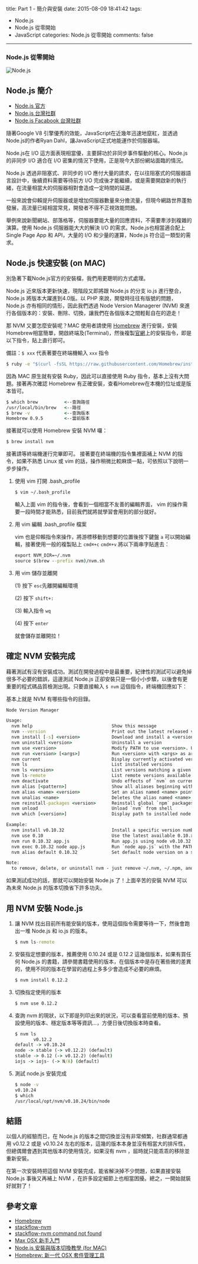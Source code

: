 title: Part 1 - 簡介與安裝
date: 2015-08-09 18:41:42
tags:
- Node.js
- Node.js 從零開始
- JavaScript
categories: Node.js 從零開始
comments: false
---

### Node.js 從零開始

![Node.js](http://lamb-mei.com/wp-content/uploads/2014/09/nodejs-1024x768-1.png)

## Node.js 簡介

* [Node.js 官方](https://nodejs.org/)
* [Node.js 台灣社群](http://nodejs.tw)
* [Node.js Facabook 台灣社群](https://www.facebook.com/groups/node.js.tw/)

隨著Google V8 引擎優秀的效能，JavaScript在近幾年迅速地竄紅，並透過Node.js的作者Ryan Dahl，讓JavaScript正式地能運作於伺服器端。

Node.js在 I/O 這方面表現相當優，主要歸功於非同步事件驅動的核心。Node.js 的非同步 I/O 適合在 I/O 密集的情況下使用，正是現今大部份網站面臨的情況。

Node.js 透過非阻塞式、非同步的 I/O 應付大量的請求，在以往阻塞式的伺服器語言設計中，後續資料需要等待前方 I/O 完成後才能繼續，或是需要開啟新的執行緒，在流量相當大的伺服器相對會造成一定時間的延遲。

一般來說會仰賴提升伺服器或是增加伺服器數量來分擔流量，但現今網路世界蓬勃發展，高流量已經相當常見，開發者不得不正視效能問題。

舉例來說新聞網站、部落格等，伺服器要能大量的回應資料，不需要牽涉到複雜的演算。使用 Node.js 伺服器能大大的解決 I/O 的需求。Node.js也相當適合配上 Single Page App 和 API，大量的 I/O 和少量的運算，Node.js 符合這一類型的需求。


## Node.js 快速安裝 (on MAC)

別急著下載Node.js官方的安裝檔，我們用更聰明的方式處理。

Node.js 近來版本更新快速，現階段又即將跟 Node.js 的分支 io.js 進行整合，Node.js 將版本大躍進到4.0版。以 PHP 來說，開發時往往有版號的問題，Node.js 亦有相同的情形，因此我們透過 Node Version Managerer (NVM) 來進行各個版本的：安裝、刪除、切換，讓我們在各個版本之間輕鬆自在的遊走！

那 NVM 又要怎麼安裝呢？MAC 使用者請使用 [Homebrew](http://brew.sh) 進行安裝，安裝Homebrew相當簡單，開啟終端及(Terminal)，然後複製[官網](http://brew.sh)上的安裝指令，即是以下指令，貼上直行即可。

備註：`$ xxx` 代表著要在終端機輸入 `xxx` 指令


``` bat
$ ruby -e "$(curl -fsSL https://raw.githubusercontent.com/Homebrew/install/master/install)"
```

因為 MAC 原生就有安裝 Ruby，因此可以直接使用 Ruby 指令，基本上沒有大問題。接著再次確認 Homebrew 有正確安裝，查看Homebrew在本機的位址或是版本皆可。

``` bat
$ which brew          <--查詢路徑
/usr/local/bin/brew   <--路徑
$ brew -v             <--查詢版本
Homebrew 0.9.5        <--當前版本
```

接著就可以使用 Homebrew 安裝 NVM 囉：

``` bat
$ brew install nvm
```
接著請等終端機運行完畢即可。
接著要在終端機的指令集裡面補上 NVM 的指令，如果不熟悉 Linux 或 vim 的話，操作稍微比較麻煩一點，可依照以下說明一步步操作。

1. 使用 vim 打開 .bash_profile

	``` bat
	$ vim ~/.bash_profile
	```
	輸入上面 vim 的指令後，會看到一個相當不友善的編輯界面， vim 的操作需要一段時間才能熟悉，目前我們就將就學習會用到的部分就好。 
	
2. 用 vim 編輯 .bash_profile 檔案

	vim 也是仰賴指令來操作，將游標移動到想要的位置後按下鍵盤 `a` 可以開始編輯，接著使用一般的複製貼上 `cmd⌘+c`  `cmd⌘+v` 將以下兩串字貼進去：

	``` bat
	export NVM_DIR=~/.nvm
	source $(brew --prefix nvm)/nvm.sh
	```

3. 用 vim 儲存並離開

	(1) 按下 `esc`先離開編輯環境
	
	(2) 按下 `shift+:`
	
	(3) 輸入指令 `wq`
	
	(4) 按下 `enter`
	
	就會儲存並離開拉！

## 確定 NVM 安裝完成

藉著測試有沒有安裝成功。測試在開發過程中是最重要，紀律性的測試可以避免掉很多不必要的錯誤，這邊測試 Node.js 正卻安裝只是一個小小步驟，以後會有更重要的程式碼品質檢測出現。只要直接輸入 `$ nvm` 這個指令，終端機回應如下：

基本上就是 NVM 有哪些指令的目錄。

``` bat
Node Version Manager

Usage:
  nvm help                              Show this message
  nvm --version                         Print out the latest released version of nvm
  nvm install [-s] <version>            Download and install a <version>, [-s] from source. Uses .nvmrc if available
  nvm uninstall <version>               Uninstall a version
  nvm use <version>                     Modify PATH to use <version>. Uses .nvmrc if available
  nvm run <version> [<args>]            Run <version> with <args> as arguments. Uses .nvmrc if available for <version>
  nvm current                           Display currently activated version
  nvm ls                                List installed versions
  nvm ls <version>                      List versions matching a given description
  nvm ls-remote                         List remote versions available for install
  nvm deactivate                        Undo effects of `nvm` on current shell
  nvm alias [<pattern>]                 Show all aliases beginning with <pattern>
  nvm alias <name> <version>            Set an alias named <name> pointing to <version>
  nvm unalias <name>                    Deletes the alias named <name>
  nvm reinstall-packages <version>      Reinstall global `npm` packages contained in <version> to current version
  nvm unload                            Unload `nvm` from shell
  nvm which [<version>]                 Display path to installed node version. Uses .nvmrc if available

Example:
  nvm install v0.10.32                  Install a specific version number
  nvm use 0.10                          Use the latest available 0.10.x release
  nvm run 0.10.32 app.js                Run app.js using node v0.10.32
  nvm exec 0.10.32 node app.js          Run `node app.js` with the PATH pointing to node v0.10.32
  nvm alias default 0.10.32             Set default node version on a shell

Note:
  to remove, delete, or uninstall nvm - just remove ~/.nvm, ~/.npm, and ~/.bower folders
```

如果測試成功的話，那就可以開始安裝 Node.js 了！上面辛苦的安裝 NVM 可以為未來 Node.js 的版本切換省下許多功夫。

## 用 NVM 安裝 Node.js 

1. 讓 NVM 找出目前所有能安裝的版本，使用這個指令需要等待一下，然後會跑出一堆 Node.js 和 io.js 的版本。

	``` bat
	$ nvm ls-remote 
	```

2. 安裝指定想要的版本，推薦使用 0.10.24 或是 0.12.2 這幾個版本，如果有買任何 Node.js 的書籍，請參閱書籍使用的版本，在個版本中是存在著些微的差異的，使用不同的版本在學習的過程上多多少會造成不必要的麻煩。

	``` bat
	$ nvm install 0.12.2
	```

3. 切換指定使用的版本

	``` bat
	$ nvm use 0.12.2
	```

4. 查詢 nvm 的現狀，以下即是列印出來的狀況，可以查看當前使用的版本、預設使用的版本、穩定版本等等資訊...，方便日後切換版本時查看。

	``` bat
	$ nvm ls
	       v0.12.2
	default -> v0.10.24
	node -> stable (-> v0.12.2) (default)
	stable -> 0.12 (-> v0.12.2) (default)
	iojs -> iojs- (-> N/A) (default)
	```

5. 測試 node.js 安裝完成

	```bat
	$ node -v 
	v0.10.24
	$ which 
	/usr/local/opt/nvm/v0.10.24/bin/node
	```

## 結語

以個人的經驗而已，在 Node.js 的版本之間切換並沒有非常頻繁，社群通常都通用 v0.12.2 或是 v0.10.24 左右的版本，這幾的版本本身並沒有相當大的排斥性，但總偶爾會遇到其他版本的使用情況，如果沒有 nvm ，屆時就只能乖乖的移除並重新安裝。

在第一次安裝時把這個 NVM 安裝完成，能省解決掉不少問題，如果直接安裝 Node.js 事後又再補上 NVM ，在許多設定細節上也相當困擾。總之，一開始就裝好就對了！

## 參考文章
* [Homebrew](http://brew.sh)
* [stackflow-nvm](http://stackoverflow.com/questions/tagged/nvm)
* [stackflow-nvm command not found](http://stackoverflow.com/questions/16904658/node-version-manager-install-nvm-command-not-found)
* [Max OSX 新手入門](http://mac-osx-for-newbie-book.kejyun.com/software/softwareWebDeveloperNodeJS.html)
* [Node.js 安裝與版本切換教學 (for MAC)](http://icarus4.logdown.com/posts/175092-nodejs-installation-guide)
* [Homebrew: 新一代 OSX 套件管理工具](https://ihower.tw/blog/archives/4308/comment-page-1)
